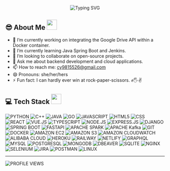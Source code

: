 <!-- ## Hi there! I'm Cindy Chen 👋 -->

<p align="center">
  <img src="https://readme-typing-svg.demolab.com?font=Georgia&size=36&pause=1000&color=F7F7F7&background=011F06&center=true&vCenter=true&random=true&width=600&lines=Hi+there!+I'm+Cindy+Chen+%F0%9F%91%8B" alt="Typing SVG" />
</p>

<!--
**liangyu0516/liangyu0516** is a ✨ _special_ ✨ repository because its `README.md` (this file) appears on your GitHub profile.

Here are some ideas to get you started:

- 🔭 I’m currently working on ...
- 🌱 I’m currently learning ...
- 👯 I’m looking to collaborate on ...
- 🤔 I’m looking for help with ...
- 💬 Ask me about ...
- 📫 How to reach me: ...
- 😄 Pronouns: ...
- ⚡ Fun fact: ...
-->

## 😎 About Me <img src = "https://media1.giphy.com/media/v1.Y2lkPTc5MGI3NjExaTBhNXQzMDBvMW9lc2U2ejhuaXY2cjN1eGI3Z3RlZHNxcXI5ZmV6aiZlcD12MV9pbnRlcm5hbF9naWZfYnlfaWQmY3Q9cw/FxAYkQqdw63hC/giphy.gif" width = 32px>
- 🔭 I’m currently working on integrating the Google Drive API within a Docker container.
- 🌱 I’m currently learning Java Spring Boot and Jenkins.
- 👯 I’m looking to collaborate on open-source projects.
- 💬 Ask me about backend development and cloud applications.
- 📫 How to reach me: cy9815526@gmail.com
- 😄 Pronouns: she/her/hers
- ⚡ Fun fact: I can hardly ever win at rock-paper-scissors. ✊🖐️✌️

## 💻 Tech Stack <img src = "https://media2.giphy.com/media/QssGEmpkyEOhBCb7e1/giphy.gif?cid=ecf05e47a0n3gi1bfqntqmob8g9aid1oyj2wr3ds3mg700bl&rid=giphy.gif" width = 32px>

![PYTHON](https://img.shields.io/badge/python-%233776AB?style=for-the-badge&logo=python&logoColor=white)
![C++](https://img.shields.io/badge/c%2B%2B-%2300599C?style=for-the-badge&logo=cplusplus&logoColor=white)
![JAVA](https://img.shields.io/badge/java-%23EA2D2E?style=for-the-badge&logo=java&logoColor=white)
![GO](https://img.shields.io/badge/go-%2300ADD8?style=for-the-badge&logo=go&logoColor=white)
![JAVASCRIPT](https://img.shields.io/badge/javascript-%23F7DF1E?style=for-the-badge&logo=javascript&logoColor=white)
![HTML5](https://img.shields.io/badge/html5-%23E34F26?style=for-the-badge&logo=html5&logoColor=white)
![CSS](https://img.shields.io/badge/css-%23663399?style=for-the-badge&logo=css&logoColor=white)
![REACT](https://img.shields.io/badge/react-%2361DAFB?style=for-the-badge&logo=react&logoColor=white)
![VUE.JS](https://img.shields.io/badge/vue.js-%234FC08D?style=for-the-badge&logo=vuedotjs&logoColor=white)
![TYPESCRIPT](https://img.shields.io/badge/typescript-%233178C6?style=for-the-badge&logo=typescript&logoColor=white)
![NODE.JS](https://img.shields.io/badge/Node.js-%235FA04E?style=for-the-badge&logo=nodedotjs&logoColor=white)
![EXPRESS.JS](https://img.shields.io/badge/express.js-%23000000?style=for-the-badge&logo=express)
![DJANGO](https://img.shields.io/badge/django-%23092E20?style=for-the-badge&logo=django&logoColor=white)
![SPRING BOOT](https://img.shields.io/badge/spring%20boot-%236DB33F?style=for-the-badge&logo=springboot&logoColor=white)
![FASTAPI](https://img.shields.io/badge/fastapi-%23009688?style=for-the-badge&logo=fastapi&logoColor=white)
![APACHE SPARK](https://img.shields.io/badge/apache%20spark-%23E25A1C?style=for-the-badge&logo=apachespark&logoColor=white)
![APACHE Kafka](https://img.shields.io/badge/apache%20kafka-%23231F20?style=for-the-badge&logo=apachekafka)
![GIT](https://img.shields.io/badge/git-%23F05032?style=for-the-badge&logo=git&logoColor=white)
![DOCKER](https://img.shields.io/badge/docker-%232496ED?style=for-the-badge&logo=docker&logoColor=white)
![AMAZON EC2](https://img.shields.io/badge/amazon%20ec2-%23FF9900?style=for-the-badge&logo=amazonec2&logoColor=white)
![AMAZON S3](https://img.shields.io/badge/amazon%20s3-%23569A31?style=for-the-badge&logo=amazons3&logoColor=white)
![AMAZON CLOUDWATCH](https://img.shields.io/badge/amazon%20cloudwatch-%23FF4F8B?style=for-the-badge&logo=amazoncloudwatch&logoColor=white)
![ALIBABA CLOUD](https://img.shields.io/badge/alibaba%20cloud-%23FF6A00?style=for-the-badge&logo=alibabacloud&logoColor=white)
![HEROKU](https://img.shields.io/badge/heroku-%23430098?style=for-the-badge&logo=heroku&logoColor=white)
![RAILWAY](https://img.shields.io/badge/railway-%230B0D0E?style=for-the-badge&logo=railway)
![NETLIFY](https://img.shields.io/badge/netlify-%2300C7B7?style=for-the-badge&logo=netlify&logoColor=white)
![GRAPHQL](https://img.shields.io/badge/graphql-%23E10098?style=for-the-badge&logo=graphql)
![MYSQL](https://img.shields.io/badge/mysql-%234479A1?style=for-the-badge&logo=mysql&logoColor=white)
![POSTGRESQL](https://img.shields.io/badge/postgresql-%234169E1?style=for-the-badge&logo=postgresql&logoColor=white)
![MONGODB](https://img.shields.io/badge/mongodb-%2347A248?style=for-the-badge&logo=mongodb&logoColor=white)
![DBEAVER](https://img.shields.io/badge/dbeaver-%23382923?style=for-the-badge&logo=dbeaver&logoColor=white)
![SQLITE](https://img.shields.io/badge/sqlite-%23003B57?style=for-the-badge&logo=sqlite&logoColor=white)
![NGINX](https://img.shields.io/badge/nginx-%23009639?style=for-the-badge&logo=nginx&logoColor=white)
![SELENIUM](https://img.shields.io/badge/selenium-%2343B02A?style=for-the-badge&logo=selenium&logoColor=white)
![JIRA](https://img.shields.io/badge/jira-%230052CC?style=for-the-badge&logo=jira&logoColor=white)
![POSTMAN](https://img.shields.io/badge/postman-%23FF6C37?style=for-the-badge&logo=postman&logoColor=white)
![LINUX](https://img.shields.io/badge/linux-%23FCC624?style=for-the-badge&logo=linux&logoColor=white)

---

![PROFILE VIEWS](https://komarev.com/ghpvc/?username=liangyu0516&color=brightgreen)
